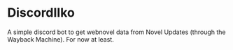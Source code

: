 # DiscordIIko

A simple discord bot to get webnovel data from Novel Updates (through the Wayback Machine).
For now at least.
